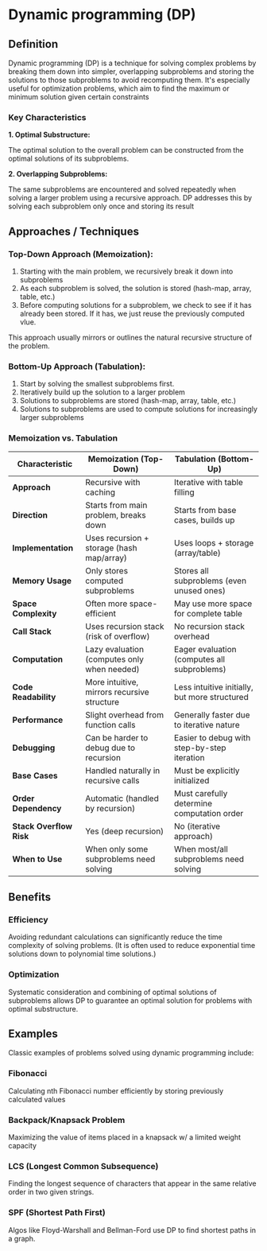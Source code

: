 # Dynamic programming (DP) 

## Definition

Dynamic programming (DP) is a technique for solving complex problems by breaking them down into simpler, overlapping 
subproblems and storing the solutions to those subproblems to avoid recomputing them. It's especially useful for 
optimization problems, which aim to find the maximum or minimum solution given certain constraints

### Key Characteristics

**1. Optimal Substructure:**

The optimal solution to the overall problem can be constructed from the optimal solutions of its subproblems.

**2. Overlapping Subproblems:**

The same subproblems are encountered and solved repeatedly when solving a larger problem using a recursive approach. DP
addresses this by solving each subproblem only once and storing its result


## Approaches / Techniques

### **Top-Down Approach (Memoization):**

1. Starting with the main problem, we recursively break it down into subproblems
2. As each subproblem is solved, the solution is stored (hash-map, array, table, etc.)
3. Before computing solutions for a subproblem, we check to see if it has already been stored. If it has, we just reuse 
the previously computed vlue. 

This approach usually mirrors or outlines the natural recursive structure of the problem. 

### **Bottom-Up Approach (Tabulation):**

1. Start by solving the smallest subproblems first. 
2. Iteratively build up the solution to a larger problem
3. Solutions to subproblems are stored (hash-map, array, table, etc.)
4. Solutions to subproblems are used to compute solutions for increasingly larger subproblems


### Memoization vs. Tabulation

| Characteristic | Memoization (Top-Down) | Tabulation (Bottom-Up) |
|----------------|------------------------|------------------------|
| **Approach** | Recursive with caching | Iterative with table filling |
| **Direction** | Starts from main problem, breaks down | Starts from base cases, builds up |
| **Implementation** | Uses recursion + storage (hash map/array) | Uses loops + storage (array/table) |
| **Memory Usage** | Only stores computed subproblems | Stores all subproblems (even unused ones) |
| **Space Complexity** | Often more space-efficient | May use more space for complete table |
| **Call Stack** | Uses recursion stack (risk of overflow) | No recursion stack overhead |
| **Computation** | Lazy evaluation (computes only when needed) | Eager evaluation (computes all subproblems) |
| **Code Readability** | More intuitive, mirrors recursive structure | Less intuitive initially, but more structured |
| **Performance** | Slight overhead from function calls | Generally faster due to iterative nature |
| **Debugging** | Can be harder to debug due to recursion | Easier to debug with step-by-step iteration |
| **Base Cases** | Handled naturally in recursive calls | Must be explicitly initialized |
| **Order Dependency** | Automatic (handled by recursion) | Must carefully determine computation order |
| **Stack Overflow Risk** | Yes (deep recursion) | No (iterative approach) |
| **When to Use** | When only some subproblems need solving | When most/all subproblems need solving |

## Benefits

### **Efficiency**

Avoiding redundant calculations can significantly reduce the time complexity of
solving problems. (It is often used to reduce exponential time solutions down to 
polynomial time solutions.)

### **Optimization**

Systematic consideration and combining of optimal solutions of subproblems allows
DP to guarantee an optimal solution for problems with optimal substructure.

## Examples

Classic examples of problems solved using dynamic programming include:


### Fibonacci 

Calculating nth Fibonacci number efficiently by storing previously calculated 
values

### Backpack/Knapsack Problem

Maximizing the value of items placed in a knapsack w/ a limited weight capacity

### LCS (Longest Common Subsequence)

Finding the longest sequence of characters that appear in the same relative order
in two given strings. 

### SPF (Shortest Path First)

Algos like Floyd-Warshall and Bellman-Ford use DP to find shortest paths in a graph.



